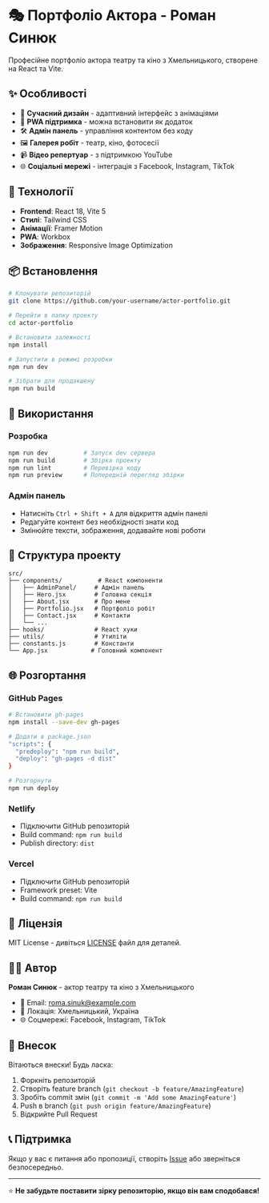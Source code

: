# 🎭 Портфоліо Актора - Роман Синюк

Професійне портфоліо актора театру та кіно з Хмельницького, створене на React та Vite.

## ✨ Особливості

- 🎨 **Сучасний дизайн** - адаптивний інтерфейс з анімаціями
- 📱 **PWA підтримка** - можна встановити як додаток
- 🛠️ **Адмін панель** - управління контентом без коду
- 🖼️ **Галерея робіт** - театр, кіно, фотосесії
- 📹 **Відео репертуар** - з підтримкою YouTube
- 🌐 **Соціальні мережі** - інтеграція з Facebook, Instagram, TikTok

## 🚀 Технології

- **Frontend**: React 18, Vite 5
- **Стилі**: Tailwind CSS
- **Анімації**: Framer Motion
- **PWA**: Workbox
- **Зображення**: Responsive Image Optimization

## 📦 Встановлення

```bash
# Клонувати репозиторій
git clone https://github.com/your-username/actor-portfolio.git

# Перейти в папку проекту
cd actor-portfolio

# Встановити залежності
npm install

# Запустити в режимі розробки
npm run dev

# Зібрати для продакшену
npm run build
```

## 🎯 Використання

### Розробка
```bash
npm run dev          # Запуск dev сервера
npm run build        # Збірка проекту
npm run lint         # Перевірка коду
npm run preview      # Попередній перегляд збірки
```

### Адмін панель
- Натисніть `Ctrl + Shift + A` для відкриття адмін панелі
- Редагуйте контент без необхідності знати код
- Змінюйте тексти, зображення, додавайте нові роботи

## 📁 Структура проекту

```
src/
├── components/          # React компоненти
│   ├── AdminPanel/     # Адмін панель
│   ├── Hero.jsx        # Головна секція
│   ├── About.jsx       # Про мене
│   ├── Portfolio.jsx   # Портфоліо робіт
│   ├── Contact.jsx     # Контакти
│   └── ...
├── hooks/              # React хуки
├── utils/              # Утиліти
├── constants.js        # Константи
└── App.jsx            # Головний компонент
```

## 🌐 Розгортання

### GitHub Pages
```bash
# Встановити gh-pages
npm install --save-dev gh-pages

# Додати в package.json
"scripts": {
  "predeploy": "npm run build",
  "deploy": "gh-pages -d dist"
}

# Розгорнути
npm run deploy
```

### Netlify
- Підключити GitHub репозиторій
- Build command: `npm run build`
- Publish directory: `dist`

### Vercel
- Підключити GitHub репозиторій
- Framework preset: Vite
- Build command: `npm run build`

## 📝 Ліцензія

MIT License - дивіться [LICENSE](LICENSE) файл для деталей.

## 👨‍💻 Автор

**Роман Синюк** - актор театру та кіно з Хмельницького

- 📧 Email: roma.sinuk@example.com
- 📍 Локація: Хмельницький, Україна
- 🌐 Соцмережі: Facebook, Instagram, TikTok

## 🤝 Внесок

Вітаються внески! Будь ласка:

1. Форкніть репозиторій
2. Створіть feature branch (`git checkout -b feature/AmazingFeature`)
3. Зробіть commit змін (`git commit -m 'Add some AmazingFeature'`)
4. Push в branch (`git push origin feature/AmazingFeature`)
5. Відкрийте Pull Request

## 📞 Підтримка

Якщо у вас є питання або пропозиції, створіть [Issue](https://github.com/your-username/actor-portfolio/issues) або зверніться безпосередньо.

---

⭐ **Не забудьте поставити зірку репозиторію, якщо він вам сподобався!**
